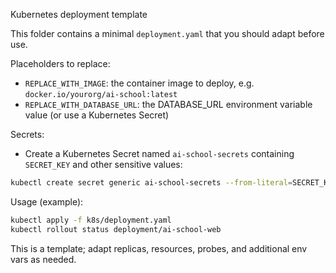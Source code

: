 Kubernetes deployment template

This folder contains a minimal `deployment.yaml` that you should adapt before use.

Placeholders to replace:
- `REPLACE_WITH_IMAGE`: the container image to deploy, e.g. `docker.io/yourorg/ai-school:latest`
- `REPLACE_WITH_DATABASE_URL`: the DATABASE_URL environment variable value (or use a Kubernetes Secret)

Secrets:
- Create a Kubernetes Secret named `ai-school-secrets` containing `SECRET_KEY` and other sensitive values:

```bash
kubectl create secret generic ai-school-secrets --from-literal=SECRET_KEY='<your-secret-key>'
```

Usage (example):

```bash
kubectl apply -f k8s/deployment.yaml
kubectl rollout status deployment/ai-school-web
```

This is a template; adapt replicas, resources, probes, and additional env vars as needed.
